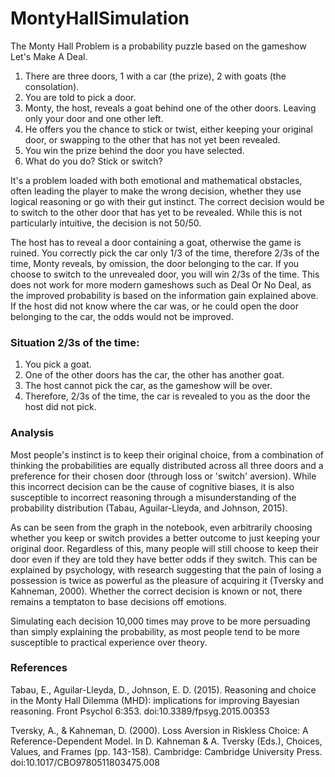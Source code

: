 # MontyHallSimulation

The Monty Hall Problem is a probability puzzle based on the gameshow Let's Make A Deal.

1. There are three doors, 1 with a car (the prize), 2 with goats (the consolation).
2. You are told to pick a door.
3. Monty, the host, reveals a goat behind one of the other doors. Leaving only your door and one other left.
4. He offers you the chance to stick or twist, either keeping your original door, or swapping to the other that has not yet been revealed.
5. You win the prize behind the door you have selected.
6. What do you do? Stick or switch?

It's a problem loaded with both emotional and mathematical obstacles, often leading the player to make the wrong decision, whether they use logical reasoning or go with their gut instinct. The correct decision would be to switch to the other door that has yet to be revealed. While this is not particularly intuitive, the decision is not 50/50. 

The host has to reveal a door containing a goat, otherwise the game is ruined. You correctly pick the car only 1/3 of the time, therefore 2/3s of the time, Monty reveals, by omission, the door belonging to the car. If you choose to switch to the unrevealed door, you will win 2/3s of the time. This does not work for more modern gameshows such as Deal Or No Deal, as the improved probability is based on the information gain explained above. If the host did not know where the car was, or he could open the door belonging to the car, the odds would not be improved.

### Situation 2/3s of the time:

1. You pick a goat.
2. One of the other doors has the car, the other has another goat.
3. The host cannot pick the car, as the gameshow will be over.
4. Therefore, 2/3s of the time, the car is revealed to you as the door the host did not pick.

### Analysis

Most people's instinct is to keep their original choice, from a combination of thinking the probabilities are equally distributed across all three doors and a preference for their chosen door (through loss or 'switch' aversion). While this incorrect decision can be the cause of cognitive biases, it is also susceptible to incorrect reasoning through a misunderstanding of the probability distribution (Tabau, Aguilar-Lleyda, and Johnson, 2015).

As can be seen from the graph in the notebook, even arbitrarily choosing whether you keep or switch provides a better outcome to just keeping your original door. Regardless of this, many people will still choose to keep their door even if they are told they have better odds if they switch. This can be explained by psychology, with research suggesting that the pain of losing a possession is twice as powerful as the pleasure of acquiring it (Tversky and Kahneman, 2000). Whether the correct decision is known or not, there remains a temptaton to base decisions off emotions. 

Simulating each decision 10,000 times may prove to be more persuading than simply explaining the probability, as most people tend to be more susceptible to practical experience over theory. 

### References

Tabau, E., Aguilar-Lleyda, D., Johnson, E. D. (2015). Reasoning and choice in the Monty Hall Dilemma (MHD): implications for improving Bayesian reasoning. Front Psychol 6:353. doi:10.3389/fpsyg.2015.00353

Tversky, A., & Kahneman, D. (2000). Loss Aversion in Riskless Choice: A Reference-Dependent Model. In D. Kahneman & A. Tversky (Eds.), Choices, Values, and Frames (pp. 143-158). Cambridge: Cambridge University Press. doi:10.1017/CBO9780511803475.008
